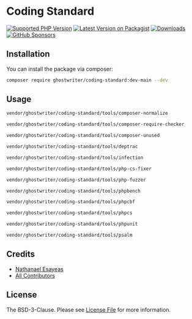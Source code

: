 # Coding Standard

[![Supported PHP Version](https://badgen.net/packagist/php/ghostwriter/coding-standard?color=8892bf)](https://www.php.net/supported-versions)
[![Latest Version on Packagist](https://badgen.net/packagist/v/ghostwriter/coding-standard)](https://packagist.org/packages/ghostwriter/coding-standard)
[![Downloads](https://badgen.net/packagist/dt/ghostwriter/coding-standard?color=blue)](https://packagist.org/packages/ghostwriter/coding-standard)
[![GitHub Sponsors](https://img.shields.io/github/sponsors/ghostwriter?label=Sponsor+@ghostwriter/coding-standard&logo=GitHub+Sponsors)](https://github.com/sponsors/ghostwriter)

## Installation

You can install the package via composer:

``` bash
composer require ghostwriter/coding-standard:dev-main --dev
```

## Usage

```sh
vendor/ghostwriter/coding-standard/tools/composer-normalize
```

```sh
vendor/ghostwriter/coding-standard/tools/composer-require-checker
```

```sh
vendor/ghostwriter/coding-standard/tools/composer-unused
```

```sh
vendor/ghostwriter/coding-standard/tools/deptrac
```

```sh
vendor/ghostwriter/coding-standard/tools/infection
```

```sh
vendor/ghostwriter/coding-standard/tools/php-cs-fixer
```

```sh
vendor/ghostwriter/coding-standard/tools/php-fuzzer
```

```sh
vendor/ghostwriter/coding-standard/tools/phpbench
```

```sh
vendor/ghostwriter/coding-standard/tools/phpcbf
```

```sh
vendor/ghostwriter/coding-standard/tools/phpcs
```

```sh
vendor/ghostwriter/coding-standard/tools/phpunit
```

```sh
vendor/ghostwriter/coding-standard/tools/psalm
```

## Credits

- [Nathanael Esayeas](https://github.com/ghostwriter)
- [All Contributors](https://github.com/ghostwriter/coding-standard/contributors)

## License

The BSD-3-Clause. Please see [License File](./LICENSE) for more information.
